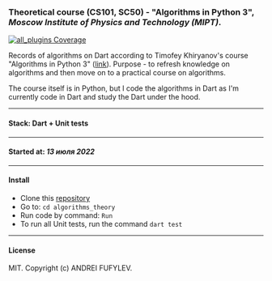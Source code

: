 ### Theoretical course (CS101, SC50) - "Algorithms in Python 3",<br> *Moscow Institute of Physics and Technology (MIPT)*.
<p>
  <a href="https://codecov.io/gh/flutter_community/plus_plugins/">
    <img src="https://codecov.io/gh/fluttercommunity/plus_plugins/graph/badge.svg" alt="all_plugins Coverage"/>
  </a>
</p>

Records of algorithms on Dart according to Timofey Khiryanov's course "Algorithms in Python 3"
([link](https://www.youtube.com/playlist?list=PLRDzFCPr95fK7tr47883DFUbm4GeOjjc0)).
Purpose - to refresh knowledge on algorithms and then move on to a practical course on algorithms.  

The course itself is in Python, 
but I code the algorithms in Dart as I'm currently code in Dart and study the Dart under the hood.

---

#### Stack: Dart + Unit tests

---

#### Started at: ***13 июля 2022***

---

#### Install
* Clone this [repository](https://github.com/fufylev/algorithms_theory.git)
* Go to: `cd algorithms_theory`
* Run code by command: `Run`
* To run all Unit tests, run the command `dart test`

---

#### License
MIT. Copyright (c) ANDREI FUFYLEV.
